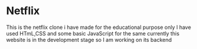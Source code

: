 # Netflix
This is the netflix clone i have made for the educational purpose only
I have used HTmL,CSS and some basic JavaScript for the same
currently this website is in the development stage so I am working on its backend 
